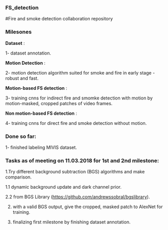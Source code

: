 ### FS_detection
#Fire and smoke detection collaboration repository

### Milesones
**Dataset** :

1- dataset annotation.

**Motion Detection** :

2- motion detection algorithm suited for smoke and fire in early stage - robust and fast.

**Motion-based FS detection** :

3- training cnns for indirect fire and smomke detection with motion by motion-masked, cropped patches of video frames.

**Non motion-based FS detection** :

4- training cnns for direct fire and smoke detection without motion. 

### Done so far:

1- finished labeling MIVIS dataset.




### Tasks as of meeting on 11.03.2018 for 1st and 2nd milestone:

1.Try different background subtraction (BGS) algorithms and make comparison.

1.1 dynamic background update and dark channel prior.

2.2 from BGS Library (https://github.com/andrewssobral/bgslibrary).

2. with a valid BGS output, give the cropped, masked patch to AlexNet for training.

3. finalizing first milestone by finishing dataset annotation.
